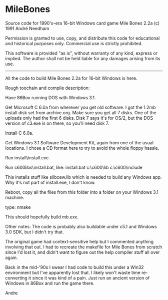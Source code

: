 # MileBones
Source code for 1990's-era 16-bit Windows card game Mile Bones 2.2a
(c) 1991 André Needham

Permission is granted to use, copy, and distribute this code for educational and historical purposes only. Commercial use is strictly prohibited.

This software is provided "as is", without warranty of any kind, express or implied. The author shall not be held liable for any damages arising from its use.

---

All the code to build Mile Bones 2.2a for 16-bit Windows is here.

Rough toochain and compile description:

Have 86Box running DOS with Windows 3.1.

Get Microsoft C 6.0a from wherever you get old software.  I got the 1.2mb install disk set from archive.org.  Make sure you get all 7 disks.  One of the uploads only had the first 6 disks.  Disk 7 says it's for OS/2, but the DOS version of c3.exe is on there, so you'll need disk 7.

Install C 6.0a.

Get Windows 3.1 Software Development Kit, again from one of the usual locations.  I chose a CD format here to try to avoid the whole floppy hassle.

Run install\install.exe.

Run c600libs\install.bat, like: install.bat c:\c600\lib c:\c600\include

This installs stuff like slibcew.lib which is needed to build any Windows app.  Why it's not part of install.exe, I don't know.

Reboot, copy all the files from this folder into a folder on your Windows 3.1 machine.

type: nmake

This should hopefully build mb.exe.

Other notes:
The code is probably also buildable under c5.1 and Windows 3.0 SDK, but I didn't try that.

The original game had context-sensitive help but I commented anything involving that out.  I had to recreate the makefile for Mile Bones from scratch since I'd lost it, and didn't want to figure out the help compiler stuff all over again.

Back in the mid-'90s I swear I had code to build this under a Win32 environment but I've apparently lost that.  I likely won't waste time re-converting it since it was kind of a pain.  Just run an ancient version of Windows in 86Box and run the game there.

Andre
